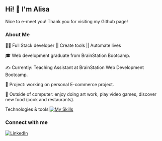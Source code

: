 
## Hi! 👋  I'm Alisa 
Nice to e-meet you! Thank you for visiting my Github page!

### About Me 
👩‍💻 Full Stack developer || Create tools || Automate lives 

🎓 Web development graduate from BrainStation Bootcamp.

✍️ Currently: Teaching Assistant at BrainStation Web Development Bootcamp.

🥜 Project: working on personal E-commerce project. 

🎨 Outside of computer: enjoy doing art work, play video games, discover new food (cook and restaurants).


Technologies & tools 
[![My Skills](https://skillicons.dev/icons?i=js,html,css,scss,react,nodejs,express,mysql)](https://skillicons.dev)

### Connect with me 



[![LinkedIn](https://img.shields.io/badge/LinkedIn-0077B5?style=for-the-badge&logo=linkedin&logoColor=white)](https://www.linkedin.com/in/alisa-promthep/)

